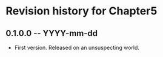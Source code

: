 # Revision history for Chapter5

## 0.1.0.0 -- YYYY-mm-dd

* First version. Released on an unsuspecting world.
